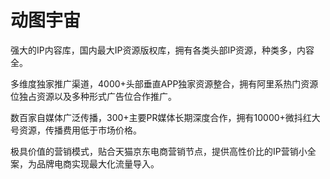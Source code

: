 # 

# 动图宇宙

强大的IP内容库，国内最大IP资源版权库，拥有各类头部IP资源，种类多，内容全。

多维度独家推广渠道，4000+头部垂直APP独家资源整合，拥有阿里系热门资源位独占资源以及多种形式广告位合作推广。

数百家自媒体广泛传播，300+主要PR媒体长期深度合作，拥有10000+微抖红大号资源，传播费用低于市场价格。

极具价值的营销模式，贴合天猫京东电商营销节点，提供高性价比的IP营销小全案，为品牌电商实现最大化流量导入。

